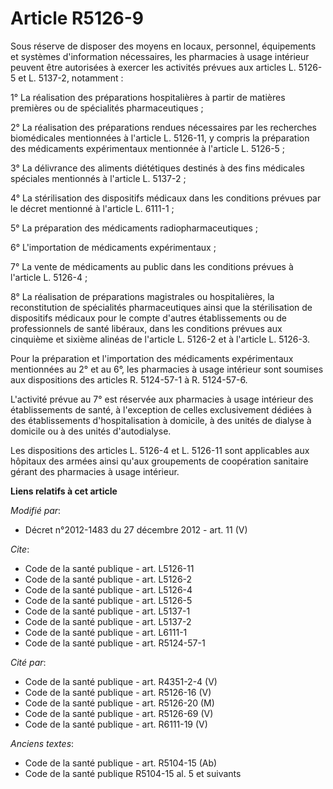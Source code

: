 # Article R5126-9

Sous réserve de disposer des moyens en locaux, personnel, équipements et systèmes d'information nécessaires, les pharmacies à
usage intérieur peuvent être autorisées à exercer les activités prévues aux articles L. 5126-5 et L. 5137-2, notamment : 

1° La réalisation des préparations hospitalières à partir de matières premières ou de spécialités pharmaceutiques ; 

2° La réalisation des préparations rendues nécessaires par les recherches biomédicales mentionnées à l'article L. 5126-11, y
compris la préparation des médicaments expérimentaux mentionnée à l'article L. 5126-5 ; 

3° La délivrance des aliments diététiques destinés à des fins médicales spéciales mentionnés à l'article L. 5137-2 ; 

4° La stérilisation des dispositifs médicaux dans les conditions prévues par le décret mentionné à l'article L. 6111-1 ; 

5° La préparation des médicaments radiopharmaceutiques ; 

6° L'importation de médicaments expérimentaux ; 

7° La vente de médicaments au public dans les conditions prévues à l'article L. 5126-4 ; 

8° La réalisation de préparations magistrales ou hospitalières, la reconstitution de spécialités pharmaceutiques ainsi que la
stérilisation de dispositifs médicaux pour le compte d'autres établissements ou de professionnels de santé libéraux, dans les
conditions prévues aux cinquième et sixième alinéas de l'article L. 5126-2 et à l'article L. 5126-3. 

Pour la préparation et l'importation des médicaments expérimentaux mentionnées au 2° et au 6°, les pharmacies à usage
intérieur sont soumises aux dispositions des articles R. 5124-57-1 à R. 5124-57-6.

L'activité prévue au 7° est réservée aux pharmacies à usage intérieur des établissements de santé, à l'exception de celles
exclusivement dédiées à des établissements d'hospitalisation à domicile, à des unités de dialyse à domicile ou à des unités
d'autodialyse. 

Les dispositions des articles L. 5126-4 et L. 5126-11 sont applicables aux hôpitaux des armées ainsi qu'aux groupements de
coopération sanitaire gérant des pharmacies à usage intérieur.

**Liens relatifs à cet article**

_Modifié par_:

  - Décret n°2012-1483 du 27 décembre 2012 - art. 11 (V)

_Cite_:

  - Code de la santé publique - art. L5126-11
  - Code de la santé publique - art. L5126-2
  - Code de la santé publique - art. L5126-4
  - Code de la santé publique - art. L5126-5
  - Code de la santé publique - art. L5137-1
  - Code de la santé publique - art. L5137-2
  - Code de la santé publique - art. L6111-1
  - Code de la santé publique - art. R5124-57-1

_Cité par_:

  - Code de la santé publique - art. R4351-2-4 (V)
  - Code de la santé publique - art. R5126-16 (V)
  - Code de la santé publique - art. R5126-20 (M)
  - Code de la santé publique - art. R5126-69 (V)
  - Code de la santé publique - art. R6111-19 (V)

_Anciens textes_:

  - Code de la santé publique - art. R5104-15 (Ab)
  - Code de la santé publique R5104-15 al. 5 et suivants
